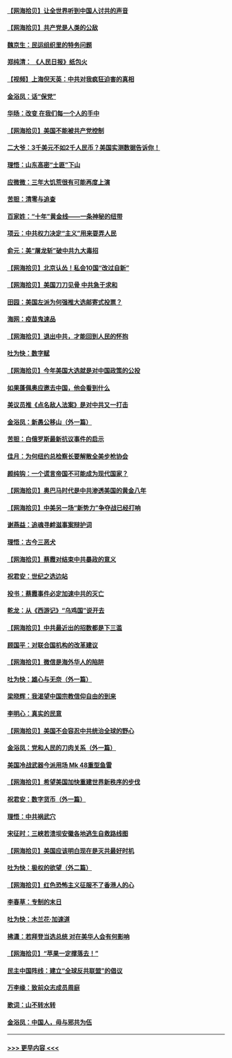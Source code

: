 #### [【网海拾贝】让全世界听到中国人讨共的声音](../pages/nsc993/n12365569.md?t=08291751) 
#### [【网海拾贝】共产党是人类的公敌](../pages/nsc993/n12363182.md?t=08291751) 
#### [魏京生：民运组织里的特务问题](../pages/nsc993/n12363010.md?t=08291751) 
#### [郑纯清： 《人民日报》纸包火](../pages/nsc993/n12362706.md?t=08291751) 
#### [【视频】上海倪天英：中共对我疯狂迫害的真相](../pages/nsc993/n12356341.md?t=08291751) 
#### [金浴凤：话“保党”](../pages/nsc993/n12361867.md?t=08291751) 
#### [华旸：改变 在我们每一个人的手中](../pages/nsc993/n12361774.md?t=08291751) 
#### [【网海拾贝】美国不能被共产党控制](../pages/nsc993/n12360271.md?t=08291751) 
#### [二大爷：3千美元不如2千人民币？美国实测数据告诉你！](../pages/nsc993/n12358563.md?t=08291751) 
#### [理悟：山东高密“土匪”下山](../pages/nsc993/n12358535.md?t=08291751) 
#### [应微微：三年大饥荒很有可能再度上演](../pages/nsc993/n12358523.md?t=08291751) 
#### [苦胆：清零与追查](../pages/nsc993/n12358501.md?t=08291751) 
#### [百家姓：“十年”黄金线——一条神秘的纽带](../pages/nsc993/n12358319.md?t=08291751) 
#### [项云：中共权力决定“主义”用来耍弄人民](../pages/nsc993/n12358172.md?t=08291751) 
#### [俞元：美“屠龙斩”破中共九大毒招](../pages/nsc993/n12357822.md?t=08291751) 
#### [【网海拾贝】北京认怂！私会10国“改过自新”](../pages/nsc993/n12357784.md?t=08291751) 
#### [【网海拾贝】美国刀刀见骨 中共急于求和](../pages/nsc993/n12355511.md?t=08291751) 
#### [田园：美国左派为何强推大选邮寄式投票？](../pages/nsc993/n12352963.md?t=08291751) 
#### [海网：疫苗鬼速品](../pages/nsc993/n12354438.md?t=08291751) 
#### [【网海拾贝】退出中共，才能回到人民的怀抱](../pages/nsc993/n12352634.md?t=08291751) 
#### [吐为快：数字赋](../pages/nsc993/n12352317.md?t=08291751) 
#### [【网海拾贝】今年美国大选就是对中国政策的公投](../pages/nsc993/n12350973.md?t=08291751) 
#### [如果蓬佩奥应邀去中国，他会看到什么](../pages/nsc993/n12350945.md?t=08291751) 
#### [美议员推《点名敌人法案》是对中共又一打击](../pages/nsc993/n12350765.md?t=08291751) 
#### [金浴凤：新愚公移山（外一篇）](../pages/nsc993/n12350253.md?t=08291751) 
#### [苦胆：白俄罗斯最新抗议事件的启示](../pages/nsc993/n12349989.md?t=08291751) 
#### [佳月：为何纽约总检察长要解散全美步枪协会](../pages/nsc993/n12349939.md?t=08291751) 
#### [颜纯钩：一个谎言帝国不可能成为现代国家？](../pages/nsc993/n12349898.md?t=08291751) 
#### [【网海拾贝】奥巴马时代是中共渗透美国的黄金八年](../pages/nsc993/n12349284.md?t=08291751) 
#### [【网海拾贝】中美另一场“新势力”争夺战已经打响](../pages/nsc993/n12346998.md?t=08291751) 
#### [谢燕益：追魂寻衅滋事案辩护词](../pages/nsc993/n12346892.md?t=08291751) 
#### [理悟：古今三恶犬](../pages/nsc993/n12345190.md?t=08291751) 
#### [【网海拾贝】蔡霞对结束中共暴政的意义](../pages/nsc993/n12344263.md?t=08291751) 
#### [祝君安：世纪之选边站](../pages/nsc993/n12342382.md?t=08291751) 
#### [投书：蔡霞事件必定加速中共的灭亡](../pages/nsc993/n12341881.md?t=08291751) 
#### [乾龙：从《西游记》“乌鸡国”说开去](../pages/nsc993/n12341690.md?t=08291751) 
#### [【网海拾贝】中共最近出的招数都是下三滥](../pages/nsc993/n12341593.md?t=08291751) 
#### [顾国平：对联合国机构的改革建议](../pages/nsc993/n12339928.md?t=08291751) 
#### [【网海拾贝】微信是海外华人的陷阱](../pages/nsc993/n12338868.md?t=08291751) 
#### [吐为快：雄心与无奈（外一篇）](../pages/nsc993/n12338132.md?t=08291751) 
#### [梁晓辉：我渴望中国宗教信仰自由的到来](../pages/nsc993/n12336657.md?t=08291751) 
#### [李明心：真实的民意](../pages/nsc993/n12336089.md?t=08291751) 
#### [【网海拾贝】美国不会容忍中共统治全球的野心](../pages/nsc993/n12336063.md?t=08291751) 
#### [金浴凤：党和人民的刀肉关系（外一篇）](../pages/nsc993/n12335834.md?t=08291751) 
#### [美国冷战武器今派用场 Mk 48重型鱼雷](../pages/nsc993/n12335354.md?t=08291751) 
#### [【网海拾贝】希望美国加快重建世界新秩序的步伐](../pages/nsc993/n12334224.md?t=08291751) 
#### [祝君安：数字货币（外一篇）](../pages/nsc993/n12334186.md?t=08291751) 
#### [理悟：中共祸武穴](../pages/nsc993/n12333962.md?t=08291751) 
#### [宋征时：三峡若溃坝安徽各地逃生自救路线图](../pages/nsc993/n12332450.md?t=08291751) 
#### [【网海拾贝】美国应该明白现在是灭共最好时机](../pages/nsc993/n12332313.md?t=08291751) 
#### [吐为快：极权的欲望（外二篇）](../pages/nsc993/n12332089.md?t=08291751) 
#### [【网海拾贝】红色恐怖主义征服不了香港人的心](../pages/nsc993/n12329296.md?t=08291751) 
#### [李春草：专制的末日](../pages/nsc993/n12329079.md?t=08291751) 
#### [吐为快：木兰花‧加速道](../pages/nsc993/n12327366.md?t=08291751) 
#### [拂潇：若拜登当选总统 对在美华人会有何影响](../pages/nsc993/n12295996.md?t=08291751) 
#### [【网海拾贝】“苹果一定撑落去！”](../pages/nsc993/n12326784.md?t=08291751) 
#### [民主中国阵线：建立“全球反共联盟”的倡议](../pages/nsc993/n12324177.md?t=08291751) 
#### [万李缘：致前众志成员周庭](../pages/nsc993/n12324635.md?t=08291751) 
#### [歌词：山不转水转](../pages/nsc993/n12324599.md?t=08291751) 
#### [金浴凤：中国人，毋与邪共为伍](../pages/nsc993/n12324257.md?t=08291751) 

----
#### [ >>> 更早内容 <<< ](../indexes/nsc993-earlier.md)
